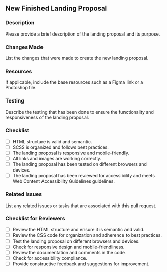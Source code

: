 ## New Finished Landing Proposal

### Description

Please provide a brief description of the landing proposal and its purpose.

### Changes Made

List the changes that were made to create the new landing proposal.

### Resources

If applicable, include the base resources such as a Figma link or a Photoshop file.

### Testing

Describe the testing that has been done to ensure the functionality and responsiveness of the landing proposal.

### Checklist

- [ ] HTML structure is valid and semantic.
- [ ] SCSS is organized and follows best practices.
- [ ] The landing proposal is responsive and mobile-friendly.
- [ ] All links and images are working correctly.
- [ ] The landing proposal has been tested on different browsers and devices.
- [ ] The landing proposal has been reviewed for accessibility and meets Web Content Accessibility Guidelines guidelines.

### Related Issues

List any related issues or tasks that are associated with this pull request.

### Checklist for Reviewers

- [ ] Review the HTML structure and ensure it is semantic and valid.
- [ ] Review the CSS code for organization and adherence to best practices.
- [ ] Test the landing proposal on different browsers and devices.
- [ ] Check for responsive design and mobile-friendliness.
- [ ] Review the documentation and comments in the code.
- [ ] Check for accessibility compliance.
- [ ] Provide constructive feedback and suggestions for improvement.
